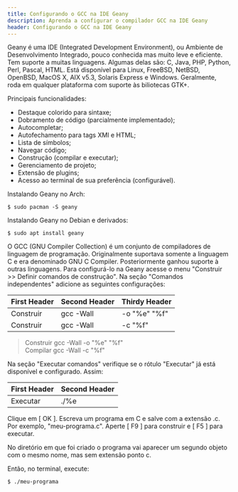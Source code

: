 ```yaml
---
title: Configurando o GCC na IDE Geany
description: Aprenda a configurar o compilador GCC na IDE Geany
header: Configurando o GCC na IDE Geany
---
```


Geany é uma IDE (Integrated Development Environment), ou Ambiente de Desenvolvimento Integrado, pouco conhecida mas muito leve e eficiente. Tem suporte a muitas linguagens. Algumas delas são: C, Java, PHP, Python, Perl, Pascal, HTML. Está disponível para Linux, FreeBSD, NetBSD, OpenBSD, MacOS X, AIX v5.3, Solaris Express e Windows. Geralmente, roda em qualquer plataforma com suporte às biliotecas GTK+.  

Principais funcionalidades:  
- Destaque colorido para sintaxe;  
- Dobramento de código (parcialmente implementado);  
- Autocompletar;  
- Autofechamento para tags XMl e HTML;  
- Lista de símbolos;  
- Navegar código;  
- Construção (compilar e executar);  
- Gerenciamento de projeto;  
- Extensão de plugins;  
- Acesso ao terminal de sua preferência (configurável).  

Instalando Geany no Arch:

```console
$ sudo pacman -S geany
```

Instalando Geany no Debian e derivados:

```console
$ sudo apt install geany
```

O GCC (GNU Compiler Collection) é um conjunto de compiladores de linguagem de programação. Originalmente suportava somente a linguagem C e era denominado GNU C Compiler. Posteriormente ganhou suporte à outras linguagens. Para configurá-lo na Geany acesse o menu "Construir >> Definir comandos de construção". Na seção "Comandos independentes" adicione as seguintes configurações:  

First Header | Second Header | Thirdy Header
------------ | ------------- | -------------
Construir    | gcc -Wall     | -o "%e" "%f"
Construir    | gcc -Wall     | -c "%f" 

> Construir   gcc -Wall -o "%e" "%f"  
> Compilar    gcc -Wall -c "%f"  

Na seção "Executar comandos" verifique se o rótulo "Executar" já está disponível e configurado. Assim:  

First Header | Second Header 
------------ | ------------- 
Executar     | ./%e

Clique em [ OK ]. Escreva um programa em C e salve com a extensão .c. Por exemplo, "meu-programa.c". Aperte [ F9 ] para construir e [ F5 ] para executar.

No diretório em que foi criado o programa vai aparecer um segundo objeto com o mesmo nome, mas sem extensão ponto c.

Então, no terminal, execute:  

```console
$ ./meu-programa 
```


